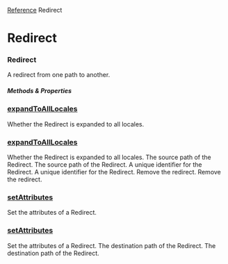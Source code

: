 [Reference](https://www.framer.com/developers/reference)
Redirect
# Redirect
### Redirect
A redirect from one path to another.
##### Methods & Properties
###  [expandToAllLocales](https://www.framer.com/developers/reference/plugins-redirect-expand-to-all-locales)
Whether the Redirect is expanded to all locales.
###  [expandToAllLocales](https://www.framer.com/developers/reference/plugins-redirect-expand-to-all-locales)
Whether the Redirect is expanded to all locales.
The source path of the Redirect.
The source path of the Redirect.
A unique identifier for the Redirect.
A unique identifier for the Redirect.
Remove the redirect.
Remove the redirect.
###  [setAttributes](https://www.framer.com/developers/reference/plugins-redirect-set-attributes)
Set the attributes of a Redirect.
###  [setAttributes](https://www.framer.com/developers/reference/plugins-redirect-set-attributes)
Set the attributes of a Redirect.
The destination path of the Redirect.
The destination path of the Redirect.
